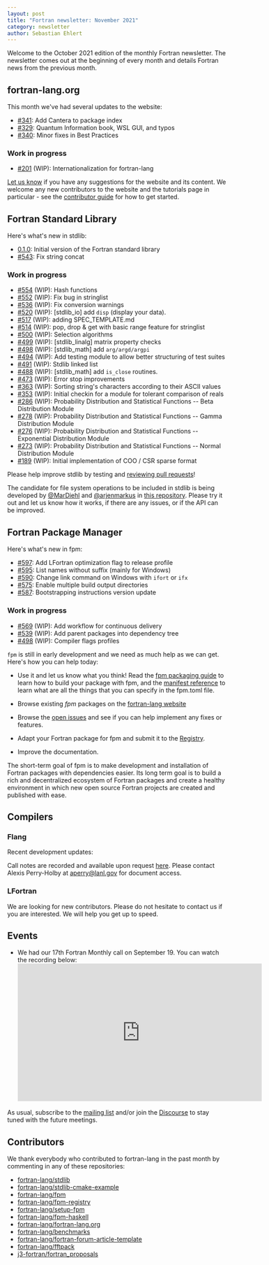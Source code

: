 ```yaml
---
layout: post
title: "Fortran newsletter: November 2021"
category: newsletter
author: Sebastian Ehlert
---
```


Welcome to the October 2021 edition of the monthly Fortran newsletter.
The newsletter comes out at the beginning of every month and details
Fortran news from the previous month.

<ul id="page-nav"></ul>


## fortran-lang.org

This month we've had several updates to the website:

* [#341](https://github.com/fortran-lang/fortran-lang.org/pull/341):
  Add Cantera to package index
* [#329](https://github.com/fortran-lang/fortran-lang.org/pull/329):
  Quantum Information book, WSL GUI, and typos
* [#340](https://github.com/fortran-lang/fortran-lang.org/pull/340):
  Minor fixes in Best Practices

### Work in progress

* [#201](https://github.com/fortran-lang/fortran-lang.org/pull/201) (WIP):
  Internationalization for fortran-lang


[Let us know](https://github.com/fortran-lang/fortran-lang.org/issues)
if you have any suggestions for the website and its content.
We welcome any new contributors to the website and the tutorials page in particular - see the
[contributor guide](https://github.com/fortran-lang/fortran-lang.org/blob/master/CONTRIBUTING.md)
for how to get started.


## Fortran Standard Library

Here's what's new in stdlib:

* [0.1.0](https://github.com/fortran-lang/stdlib/releases/tag/v0.1.0):
  Initial version of the Fortran standard library
* [#543](https://github.com/fortran-lang/stdlib/pull/543):
  Fix string concat

### Work in progress

* [#554](https://github.com/fortran-lang/stdlib/pull/554) (WIP):
  Hash functions
* [#552](https://github.com/fortran-lang/stdlib/pull/552) (WIP):
  Fix bug in stringlist
* [#536](https://github.com/fortran-lang/stdlib/pull/536) (WIP):
  Fix conversion warnings
* [#520](https://github.com/fortran-lang/stdlib/pull/520) (WIP):
  [stdlib\_io] add `disp` (display your data).
* [#517](https://github.com/fortran-lang/stdlib/pull/517) (WIP):
  adding SPEC\_TEMPLATE.md
* [#514](https://github.com/fortran-lang/stdlib/pull/514) (WIP):
  pop, drop & get with basic range feature for stringlist
* [#500](https://github.com/fortran-lang/stdlib/pull/500) (WIP):
  Selection algorithms
* [#499](https://github.com/fortran-lang/stdlib/pull/499) (WIP):
  [stdlib\_linalg] matrix property checks
* [#498](https://github.com/fortran-lang/stdlib/pull/498) (WIP):
  [stdlib\_math] add `arg/argd/argpi`
* [#494](https://github.com/fortran-lang/stdlib/pull/494) (WIP):
  Add testing module to allow better structuring of test suites
* [#491](https://github.com/fortran-lang/stdlib/pull/491) (WIP):
  Stdlib linked list
* [#488](https://github.com/fortran-lang/stdlib/pull/488) (WIP):
  [stdlib\_math] add `is_close` routines.
* [#473](https://github.com/fortran-lang/stdlib/pull/473) (WIP):
  Error stop improvements
* [#363](https://github.com/fortran-lang/stdlib/pull/363) (WIP):
  Sorting string's characters according to their ASCII values
* [#353](https://github.com/fortran-lang/stdlib/pull/353) (WIP):
  Initial checkin for a module for tolerant comparison of reals
* [#286](https://github.com/fortran-lang/stdlib/pull/286) (WIP):
  Probability Distribution and Statistical Functions -- Beta Distribution Module
* [#278](https://github.com/fortran-lang/stdlib/pull/278) (WIP):
  Probability Distribution and Statistical Functions -- Gamma Distribution Module
* [#276](https://github.com/fortran-lang/stdlib/pull/276) (WIP):
  Probability Distribution and Statistical Functions -- Exponential Distribution Module
* [#273](https://github.com/fortran-lang/stdlib/pull/273) (WIP):
  Probability Distribution and Statistical Functions -- Normal Distribution Module 
* [#189](https://github.com/fortran-lang/stdlib/pull/189) (WIP):
  Initial implementation of COO / CSR sparse format


Please help improve stdlib by testing and [reviewing pull requests](https://github.com/fortran-lang/stdlib/issues?q=is%3Apr+is%3Aopen+label%3A%22reviewers+needed%22)!

The candidate for file system operations to be included in stdlib is being developed by
[@MarDiehl](https://github.com/MarDiehl) and [@arjenmarkus](https://github.com/arjenmarkus)
in [this repository](https://github.com/MarDiehl/stdlib_os).
Please try it out and let us know how it works, if there are any issues, or if the API can be improved.

## Fortran Package Manager

Here's what's new in fpm:

* [#597](https://github.com/fortran-lang/fpm/pull/597):
  Add LFortran optimization flag to release profile
* [#595](https://github.com/fortran-lang/fpm/pull/595):
  List names without suffix (mainly for Windows)
* [#590](https://github.com/fortran-lang/fpm/pull/590):
  Change link command on Windows with `ifort` or `ifx`
* [#575](https://github.com/fortran-lang/fpm/pull/575):
  Enable multiple build output directories
* [#587](https://github.com/fortran-lang/fpm/pull/587):
  Bootstrapping instructions version update

### Work in progress

* [#569](https://github.com/fortran-lang/fpm/pull/569) (WIP):
  Add workflow for continuous delivery
* [#539](https://github.com/fortran-lang/fpm/pull/539) (WIP):
  Add parent packages into dependency tree
* [#498](https://github.com/fortran-lang/fpm/pull/498) (WIP):
  Compiler flags profiles


`fpm` is still in early development and we need as much help as we can get.
Here's how you can help today:

* Use it and let us know what you think! Read the [fpm packaging guide](https://github.com/fortran-lang/fpm/blob/main/PACKAGING.md)
to learn how to build your package with fpm, and the [manifest reference](https://github.com/fortran-lang/fpm/blob/main/manifest-reference.md)
to learn what are all the things that you can specify in the fpm.toml file.

* Browse existing *fpm* packages on the [fortran-lang website](https://fortran-lang.org/packages/fpm)
* Browse the [open issues](https://github.com/fortran-lang/fpm/issues) and see if you can help implement any fixes or features.
* Adapt your Fortran package for fpm and submit it to the [Registry](https://github.com/fortran-lang/fpm-registry).
* Improve the documentation.

The short-term goal of fpm is to make development and installation of Fortran packages with dependencies easier.
Its long term goal is to build a rich and decentralized ecosystem of Fortran packages and create a healthy
environment in which new open source Fortran projects are created and published with ease.


## Compilers

### Flang

Recent development updates:


Call notes are recorded and available upon request [here](https://docs.google.com/document/d/10T-S2J3GrahpG4Ooif93NSTz2zBW0MQc_RlwHi0-afY). Please contact Alexis Perry-Holby at aperry@lanl.gov for document access.

### LFortran


We are looking for new contributors. Please do not hesitate to contact us if
you are interested. We will help you get up to speed.


## Events

* We had our 17th Fortran Monthly call on September 19.
  You can watch the recording below:
  <iframe width="560" height="315" src="https://www.youtube.com/embed/4gOoEzMEh6g" frameborder="0" allow="accelerometer; autoplay; encrypted-media; gyroscope; picture-in-picture" allowfullscreen></iframe>

As usual, subscribe to the [mailing list](https://groups.io/g/fortran-lang) and/or
join the [Discourse](https://fortran-lang.discourse.group) to stay tuned with the future meetings.

## Contributors

We thank everybody who contributed to fortran-lang in the past month by
commenting in any of these repositories:

* [fortran-lang/stdlib](https://github.com/fortran-lang/stdlib)
* [fortran-lang/stdlib-cmake-example](https://github.com/fortran-lang/stdlib-cmake-example)
* [fortran-lang/fpm](https://github.com/fortran-lang/fpm)
* [fortran-lang/fpm-registry](https://github.com/fortran-lang/fpm-registry)
* [fortran-lang/setup-fpm](https://github.com/fortran-lang/setup-fpm)
* [fortran-lang/fpm-haskell](https://github.com/fortran-lang/fpm-haskell)
* [fortran-lang/fortran-lang.org](https://github.com/fortran-lang/fortran-lang.org)
* [fortran-lang/benchmarks](https://github.com/fortran-lang/benchmarks)
* [fortran-lang/fortran-forum-article-template](https://github.com/fortran-lang/fortran-forum-article-template)
* [fortran-lang/fftpack](https://github.com/fortran-lang/fftpack)
* [j3-fortran/fortran\_proposals](https://github.com/j3-fortran/fortran_proposals)

<div id="gh-contributors" data-startdate="October 01 2021" data-enddate="October 31 2021" height="500px"></div>
